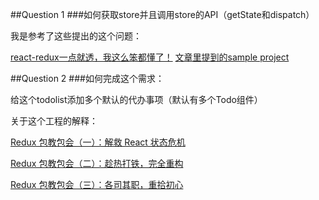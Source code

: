 ##Question 1
###如何获取store并且调用store的API（getState和dispatch）

我是参考了这些提出的这个问题：

[react-redux一点就透，我这么笨都懂了！](https://juejin.im/post/5af00705f265da0ba60fb844#heading-7)
[文章里提到的sample project](https://github.com/wallaceyuan/react-redux)

##Question 2
###如何完成这个需求：

给这个todolist添加多个默认的代办事项（默认有多个Todo组件）

关于这个工程的解释：

[Redux 包教包会（一）：解救 React 状态危机](https://juejin.im/post/5df62cd8e51d4558270ef5ca)

[Redux 包教包会（二）：趁热打铁，完全重构](https://juejin.im/post/5df7b11c51882512664b1068)

[Redux 包教包会（三）：各司其职，重拾初心](https://juejin.im/post/5e0fe9705188253ab044c869#heading-1)

